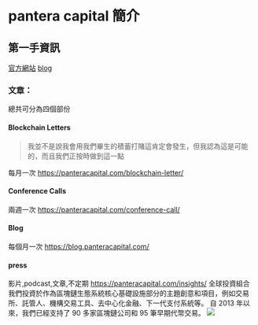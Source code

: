 # pantera capital 簡介

## 第一手資訊
[官方網站](https://panteracapital.com/conference-call/blockchain-fund-final-closing-call-jan-2022/)
[blog](https://blog.panteracapital.com/)

### 文章：
總共可分為四個部份
#### Blockchain Letters
> 我並不是說我會用我們畢生的積蓄打賭這肯定會發生，但我認為這是可能的，而且我們正按時做到這一點

每月一次
https://panteracapital.com/blockchain-letter/

#### Conference Calls
兩週一次
https://panteracapital.com/conference-call/
#### Blog
每個月一次
https://blog.panteracapital.com/

#### press
影片,podcast,文章,不定期
https://panteracapital.com/insights/
全球投資組合
我們投資於作為區塊鏈生態系統核心基礎設施部分的主題創意和項目，例如交易所、託管人、機構交易工具、去中心化金融、下一代支付系統等。 自 2013 年以來，我們已經支持了 90 多家區塊鏈公司和 95 筆早期代幣交易。
![](https://i.imgur.com/840IFJq.png)